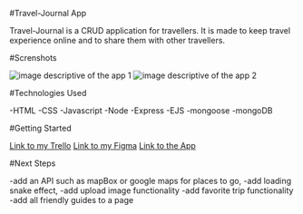 #Travel-Journal App

Travel-Journal is a CRUD application for travellers. It is made to keep travel experience online and to share them with other travellers. 

#Screnshots

<img src="../travel-journal/public/images/TravelJournalImg1.png" alt="image descriptive of the app 1">

<img src="../travel-journal/public/images/TravelJournalImg2.png" alt="image descriptive of the app 2">

#Technologies Used

-HTML
-CSS
-Javascript
-Node
-Express
-EJS
-mongoose
-mongoDB


#Getting Started

<a href="https://trello.com/b/Knhq0sT7/project-2-travel-journal">Link to my Trello</a>
<a href="https://www.figma.com/file/EcdBYTQ5D5JVX8FhoIthK5/Travel-Journal?type=design&node-id=0-1&mode=design&t=UMej7w9khMET9suv-0">Link to my Figma</a>
<a href="https://fathomless-inlet-76834-317446e98998.herokuapp.com/">Link to the App</a>

#Next Steps

-add an API such as mapBox or google maps for places to go,
-add loading snake effect,
-add upload image functionality
-add favorite trip functionality
-add all friendly guides to a page

